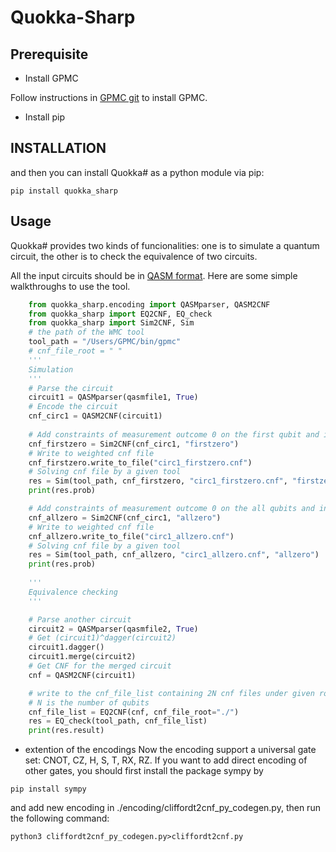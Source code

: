 # Quokka-Sharp
## Prerequisite

- Install GPMC

Follow instructions in [GPMC git](https://git.trs.css.i.nagoya-u.ac.jp/k-hasimt/GPMC) to install GPMC.

- Install pip

## INSTALLATION

and then you can install Quokka# as a python module via pip:
```
pip install quokka_sharp
```

## Usage

Quokka# provides two kinds of funcionalities: one is to simulate a quantum circuit, 
the other is to check the equivalence of two circuits.

All the input circuits should be in [QASM format](https://openqasm.com/).
Here are some simple walkthroughs to use the tool.

```python
    from quokka_sharp.encoding import QASMparser, QASM2CNF
    from quokka_sharp import EQ2CNF, EQ_check
    from quokka_sharp import Sim2CNF, Sim
    # the path of the WMC tool
    tool_path = "/Users/GPMC/bin/gpmc"
    # cnf_file_root = " "
    '''
    Simulation
    '''
    # Parse the circuit
    circuit1 = QASMparser(qasmfile1, True)
    # Encode the circuit
    cnf_circ1 = QASM2CNF(circuit1)
    
    # Add constraints of measurement outcome 0 on the first qubit and initial state
    cnf_firstzero = Sim2CNF(cnf_circ1, "firstzero")
    # Write to weighted cnf file 
    cnf_firstzero.write_to_file("circ1_firstzero.cnf")
    # Solving cnf file by a given tool
    res = Sim(tool_path, cnf_firstzero, "circ1_firstzero.cnf", "firstzero")
    print(res.prob)

    # Add constraints of measurement outcome 0 on the all qubits and initial state
    cnf_allzero = Sim2CNF(cnf_circ1, "allzero")
    # Write to weighted cnf file 
    cnf_allzero.write_to_file("circ1_allzero.cnf")
    # Solving cnf file by a given tool
    res = Sim(tool_path, cnf_allzero, "circ1_allzero.cnf", "allzero")
    print(res.prob)    
    
    '''
    Equivalence checking
    '''

    # Parse another circuit
    circuit2 = QASMparser(qasmfile2, True)
    # Get (circuit1)^dagger(circuit2)
    circuit1.dagger()
    circuit1.merge(circuit2)
    # Get CNF for the merged circuit
    cnf = QASM2CNF(circuit1)

    # write to the cnf_file_list containing 2N cnf files under given root (tempfile.gettempdir() by default)
    # N is the number of qubits
    cnf_file_list = EQ2CNF(cnf, cnf_file_root="./")
    res = EQ_check(tool_path, cnf_file_list)
    print(res.result)
```

- extention of the encodings
Now the encoding support a universal gate set: CNOT, CZ, H, S, T, RX, RZ.
If you want to add direct encoding of other gates, you should first install the package sympy by
```
pip install sympy
```

and add new encoding in ./encoding/cliffordt2cnf_py_codegen.py,
then run the following command:

```
python3 cliffordt2cnf_py_codegen.py>cliffordt2cnf.py
```
